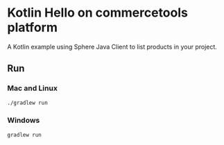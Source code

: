 Kotlin Hello on commercetools platform
====================================

A Kotlin example using Sphere Java Client to list products in your project.

## Run

### Mac and Linux

```bash
./gradlew run
```

### Windows

```bash
gradlew run
```
